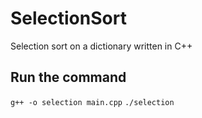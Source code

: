 # SelectionSort

Selection sort on a dictionary written in C++

## Run the command

`g++ -o selection main.cpp`
`./selection`
